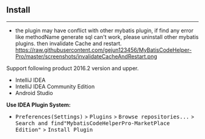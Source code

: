 
## Install

----

* the plugin may have conflict with other mybatis plugin, if find any error like methodName generate sql can't work, please uninstall other
mybatis plugins.  then invalidate Cache and restart. https://raw.githubusercontent.com/gejun123456/MyBatisCodeHelper-Pro/master/screenshots/invalidateCacheAndRestart.png

Support following product 2016.2 version and upper.

- IntelliJ IDEA
- IntelliJ IDEA Community Edition
- Android Studio

**Use IDEA Plugin System:**
- <kbd>Preferences(Settings)</kbd> > <kbd>Plugins</kbd> > <kbd>Browse repositories...</kbd> > <kbd>Search and find"MybatisCodeHelperPro-MarketPlace Edition"</kbd> > <kbd>Install Plugin</kbd>




